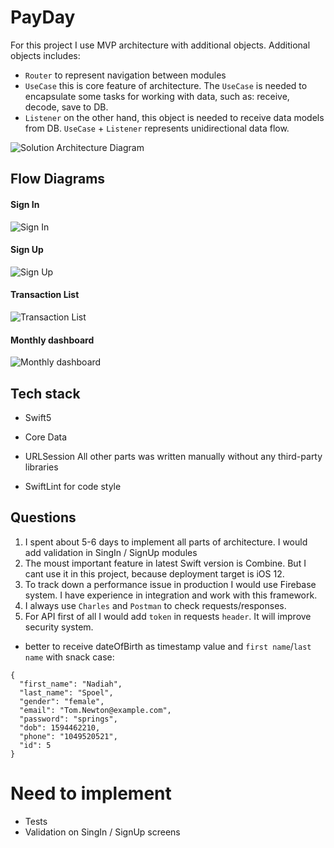 # PayDay
For this project I use MVP architecture with additional objects.
Additional objects includes:
- `Router` to represent navigation between modules
- `UseCase` this is core feature of architecture. The `UseCase` is needed to encapsulate some tasks for working with data, such as: receive, decode, save to DB.
- `Listener` on the other hand, this object is needed to receive data models from DB.
`UseCase` + `Listener` represents unidirectional data flow.

![Solution Architecture Diagram](https://www.dropbox.com/s/ijf0ln3anczqwae/PayDay.png?dl=0)

## Flow Diagrams

#### Sign In
![Sign In](https://www.dropbox.com/s/ca9tqj0ssr0qz6u/Sign%20In.png?dl=0)

#### Sign Up
![Sign Up](https://www.dropbox.com/s/vmsf4llfdnvm84u/Sign%20up.png?dl=0)

#### Transaction List
![Transaction List](https://www.dropbox.com/s/pe5obicy2j8swut/Transaction%20List.png?dl=0)

#### Monthly dashboard
![Monthly dashboard](https://www.dropbox.com/s/twcg6ddfovckle5/Monthly%20Dashboard.png?dl=0)

## Tech stack
* Swift5
* Core Data
* URLSession
All other parts was written manually without any third-party libraries

* SwiftLint for code style

## Questions
1. I spent about 5-6 days to implement all parts of architecture. I would add validation in SingIn / SignUp modules
2. The moust important feature in latest Swift version is Combine.
But I cant use it in this project, because deployment target is iOS 12.
3. To track down a performance issue in production I would use Firebase system. I have experience in integration and work with this framework.
4. I always use `Charles` and `Postman` to check requests/responses.  
5. For API first of all I would add `token` in requests `header`. It will improve security system.
- better to receive dateOfBirth as timestamp value and `first name`/`last name` with snack case:
```
{
  "first_name": "Nadiah",
  "last_name": "Spoel",
  "gender": "female",
  "email": "Tom.Newton@example.com",
  "password": "springs",
  "dob": 1594462210,
  "phone": "1049520521",
  "id": 5
}
```

# Need to implement
- Tests
- Validation on SingIn / SignUp screens

